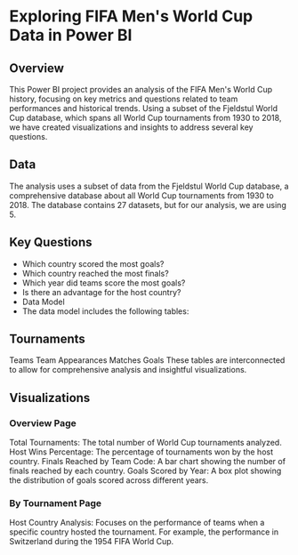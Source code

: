 # Exploring FIFA Men's World Cup Data in Power BI 

## Overview
This Power BI project provides an analysis of the FIFA Men's World Cup history, focusing on key metrics and questions related to team performances and historical trends. Using a subset of the Fjeldstul World Cup database, which spans all World Cup tournaments from 1930 to 2018, we have created visualizations and insights to address several key questions.

## Data
The analysis uses a subset of data from the Fjeldstul World Cup database, a comprehensive database about all World Cup tournaments from 1930 to 2018. The database contains 27 datasets, but for our analysis, we are using 5.

## Key Questions
* Which country scored the most goals?
* Which country reached the most finals?
* Which year did teams score the most goals?
* Is there an advantage for the host country?
* Data Model
* The data model includes the following tables:

## Tournaments
Teams
Team Appearances
Matches
Goals
These tables are interconnected to allow for comprehensive analysis and insightful visualizations.

## Visualizations
### Overview Page
Total Tournaments: The total number of World Cup tournaments analyzed.
Host Wins Percentage: The percentage of tournaments won by the host country.
Finals Reached by Team Code: A bar chart showing the number of finals reached by each country.
Goals Scored by Year: A box plot showing the distribution of goals scored across different years.
### By Tournament Page
Host Country Analysis: Focuses on the performance of teams when a specific country hosted the tournament. For example, the performance in Switzerland during the 1954 FIFA World Cup.